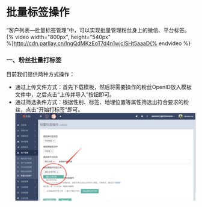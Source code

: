 # 批量标签操作

“客户列表—批量标签管理”中，可以实现批量管理粉丝身上的微信、平台标签。
{% video width="800px", height="540px" %}http://cdn.parllay.cn/lngQdMKzEoT7d4n1wjcISHt5aaaD{% endvideo %}

### 一、粉丝批量打标签

目前我们提供两种方式操作：

* 通过上传文件方式：首先下载模板，然后将需要操作的粉丝OpenID放入模板文件中，之后点击“上传并导入”按钮即可。
* 通过筛选条件方式：根据性别、标签、地理位置等属性筛选出符合要求的粉丝，点击“开始打标签”即可。![](/assets/1516358455.png)



